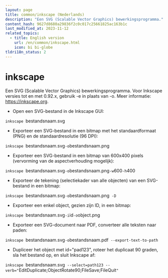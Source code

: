 ```yaml
---
layout: page
title: common/inkscape (Nederlands)
description: "Een SVG (Scalable Vector Graphics) bewerkingsprogramma."
content_hash: 9627d8680a29836f2c0c017c25661825ac163b1c
last_modified_at: 2023-11-12
related_topics:
  - title: English version
    url: /en/common/inkscape.html
    icon: bi bi-globe
tldri18n_status: 2
---
```

# inkscape

Een SVG (Scalable Vector Graphics) bewerkingsprogramma.
Voor Inkscape versies tot en met 0.92.x, gebruik -e in plaats van -o.
Meer informatie: <https://inkscape.org>.

- Open een SVG-bestand in de Inkscape GUI:

`inkscape `<span class="tldr-var badge badge-pill bg-dark-lm bg-white-dm text-white-lm text-dark-dm font-weight-bold">bestandsnaam.svg</span>

- Exporteer een SVG-bestand in een bitmap met het standaardformaat (PNG) en de standaardresolutie (96 DPI):

`inkscape `<span class="tldr-var badge badge-pill bg-dark-lm bg-white-dm text-white-lm text-dark-dm font-weight-bold">bestandsnaam.svg</span>` -o `<span class="tldr-var badge badge-pill bg-dark-lm bg-white-dm text-white-lm text-dark-dm font-weight-bold">bestandsnaam.png</span>

- Exporteer een SVG-bestand in een bitmap van 600x400 pixels (vervorming van de aspectverhouding mogelijk):

`inkscape `<span class="tldr-var badge badge-pill bg-dark-lm bg-white-dm text-white-lm text-dark-dm font-weight-bold">bestandsnaam.svg</span>` -o `<span class="tldr-var badge badge-pill bg-dark-lm bg-white-dm text-white-lm text-dark-dm font-weight-bold">bestandsnaam.png</span>` -w `<span class="tldr-var badge badge-pill bg-dark-lm bg-white-dm text-white-lm text-dark-dm font-weight-bold">600</span>` -h `<span class="tldr-var badge badge-pill bg-dark-lm bg-white-dm text-white-lm text-dark-dm font-weight-bold">400</span>

- Exporteer de tekening (selectiekader van alle objecten) van een SVG-bestand in een bitmap:

`inkscape `<span class="tldr-var badge badge-pill bg-dark-lm bg-white-dm text-white-lm text-dark-dm font-weight-bold">bestandsnaam.svg</span>` -o `<span class="tldr-var badge badge-pill bg-dark-lm bg-white-dm text-white-lm text-dark-dm font-weight-bold">bestandsnaam.png</span>` -D`

- Exporteer een enkel object, gezien zijn ID, in een bitmap:

`inkscape `<span class="tldr-var badge badge-pill bg-dark-lm bg-white-dm text-white-lm text-dark-dm font-weight-bold">bestandsnaam.svg</span>` -i `<span class="tldr-var badge badge-pill bg-dark-lm bg-white-dm text-white-lm text-dark-dm font-weight-bold">id</span>` -o `<span class="tldr-var badge badge-pill bg-dark-lm bg-white-dm text-white-lm text-dark-dm font-weight-bold">object.png</span>

- Exporteer een SVG-document naar PDF, converteer alle teksten naar paden:

`inkscape `<span class="tldr-var badge badge-pill bg-dark-lm bg-white-dm text-white-lm text-dark-dm font-weight-bold">bestandsnaam.svg</span>` -o `<span class="tldr-var badge badge-pill bg-dark-lm bg-white-dm text-white-lm text-dark-dm font-weight-bold">bestandsnaam.pdf</span>` --export-text-to-path`

- Dupliceer het object met id="pad123", roteer het duplicaat 90 graden, sla het bestand op, en sluit Inkscape af:

`inkscape `<span class="tldr-var badge badge-pill bg-dark-lm bg-white-dm text-white-lm text-dark-dm font-weight-bold">bestandsnaam.svg</span>` --select=path123 --verb="`<span class="tldr-var badge badge-pill bg-dark-lm bg-white-dm text-white-lm text-dark-dm font-weight-bold">EditDuplicate;ObjectRotate90;FileSave;FileQuit</span>`"`
